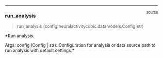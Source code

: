 

<!-- WARNING: THIS FILE WAS AUTOGENERATED! DO NOT EDIT! -->

------------------------------------------------------------------------

<a
href="https://github.com/ddoll/NeuralActivityCubic/blob/main/neuralactivitycubic/api.py#L10"
target="_blank" style="float:right; font-size:smaller">source</a>

### run_analysis

>  run_analysis (config:neuralactivitycubic.datamodels.Config|str)

\*Run analysis.

Args: config (Config | str): Configuration for analysis or data source
path to run analysis with default settings.\*
